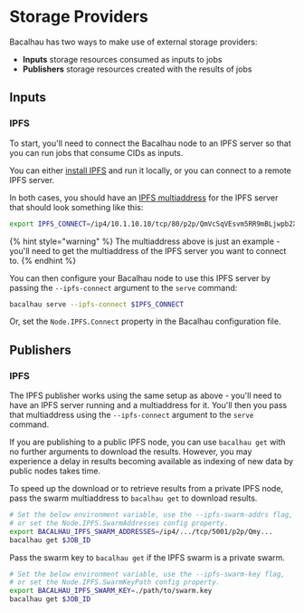 # Storage Providers

Bacalhau has two ways to make use of external storage providers:

* **Inputs** storage resources consumed as inputs to jobs
* **Publishers** storage resources created with the results of jobs

## Inputs

### IPFS

To start, you'll need to connect the Bacalhau node to an IPFS server so that you can run jobs that consume CIDs as inputs.

You can either [install IPFS](https://docs.ipfs.tech/install/) and run it locally, or you can connect to a remote IPFS server.

In both cases, you should have an [IPFS multiaddress](https://richardschneider.github.io/net-ipfs-core/articles/multiaddress.html) for the IPFS server that should look something like this:

```bash
export IPFS_CONNECT=/ip4/10.1.10.10/tcp/80/p2p/QmVcSqVEsvm5RR9mBLjwpb2XjFVn5bPdPL69mL8PH45pPC
```

{% hint style="warning" %}
The multiaddress above is just an example - you'll need to get the multiaddress of the IPFS server you want to connect to.
{% endhint %}

You can then configure your Bacalhau node to use this IPFS server by passing the `--ipfs-connect` argument to the `serve` command:

```bash
bacalhau serve --ipfs-connect $IPFS_CONNECT
```

Or, set the `Node.IPFS.Connect` property in the Bacalhau configuration file.

## Publishers

### IPFS

The IPFS publisher works using the same setup as above - you'll need to have an IPFS server running and a multiaddress for it. You'll then you pass that multiaddress using the `--ipfs-connect` argument to the `serve` command.

If you are publishing to a public IPFS node, you can use `bacalhau get` with no further arguments to download the results. However, you may experience a delay in results becoming available as indexing of new data by public nodes takes time.

To speed up the download or to retrieve results from a private IPFS node, pass the swarm multiaddress to `bacalhau get` to download results.

```bash
# Set the below environment variable, use the --ipfs-swarm-addrs flag,
# or set the Node.IPFS.SwarmAddresses config property.
export BACALHAU_IPFS_SWARM_ADDRESSES=/ip4/.../tcp/5001/p2p/Qmy...
bacalhau get $JOB_ID
```

Pass the swarm key to `bacalhau get` if the IPFS swarm is a private swarm.

```bash
# Set the below environment variable, use the --ipfs-swarm-key flag,
# or set the Node.IPFS.SwarmKeyPath config property.
export BACALHAU_IPFS_SWARM_KEY=./path/to/swarm.key
bacalhau get $JOB_ID
```
